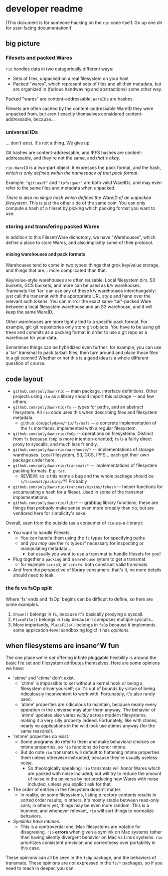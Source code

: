 developer readme
================

(This document is for someone hacking on the `rio` code itself.  Go up one dir for user-facing documentation!)



big picture
-----------

### Filesets and packed Wares

`rio` handles data in two catagorically different ways:

- Sets of files, unpacked on a real filesystem on your host
- Packed "wares", which represent sets of files and all their metadata, but are organized in (furious handwaving and abstractions) some other way.

Packed "wares" are content-addressable: `WareID`s are hashes.

Filesets are often cached by the content-addressable WareID they were unpacked from, but aren't exactly themselves considered content-addressable, because...

### universal IDs

... don't exist.  It's not a thing.  We give up.

Git hashes are content-addressable, and IPFS hashes are content-addressable, and they're not the same, and *that's okay*.

`rio.WareID` is a two-part object: it expresses the pack format, and the hash, *which is only defined within the namespace of that pack format*.

Example: `"git:asdf"` and `"ipfs:qwer"` are both valid WareIDs, and may even refer to the same files and metadata when unpacked.

*There is also no single hash which defines the WareID of an unpacked filesystem*.  This is just the other side of the same coin.
You can only compute a hash of a fileset by picking which packing format you want to use.

### storing and transfering packed Wares

In addition to this Fileset/Ware dichotomy, we have "Warehouses", which define a place to store Wares, and also implicitly some of their protocol.

#### mixing warehouses and pack formats

Warehouses tend to come in two types: things that grok key/value storage, and things that are... more complicated than that.

Key/value-style warehouses are often reusable.
Local filesystem dirs, S3 buckets, GCS buckets, and more can be used as k/v warehouses.
Transmats like 'tar' can use any of these k/v warehouses interchangably: just call the transmat with the appropriate URL style and hand over the relevant auth tokens.
You can mirror the exact same 'tar'-packed Ware between a local filesystem warehouse and an S3 warehouse, and it will keep the same WareID.

Other warehouses are more tightly tied to a specific pack format.
For example, git: git repositories only store git objects.  You have to be using git trees and commits as a packing format in order to use a git repo as a warehouse for your data.

Sometimes things can be hybridized even further: for example, you can use a 'tar' transmat to pack tarball files, then
turn around and place those files in a git commit!
Whether or not this is a good idea is a whole different question of course.



code layout
-----------

- `github.com/polydawn/rio` -- main package.  Interface definitions.  Other projects using `rio` as a library should import this package -- and few others.
- `github.com/polydawn/rio/fs` -- types for paths, and an abstract filesystem.  All `rio` code uses this when describing files and filesystem metadata.
  - `github.com/polydawn/rio/fs/osfs` -- a concrete implementation of the `fs` interfaces, implemented with a regular filesystem.
- `github.com/polydawn/rio/fsOp` -- operations on filesystems.  Distinct from `fs` because `fsOp` is more intention-oriented; `fs` is a fairly direct proxy to syscalls, and much less friendly.
- `github.com/polydawn/rio/warehouse/*` -- implementations of storage warehouses.  Local filesystem, S3, GCS, IPFS... each get their own package under here.
- `github.com/polydawn/rio/transmat/*` -- implementations of filesystem packing formats.  E.g. `tar`.
  - REVIEW: so is this name a bug and the whole package should be `s/transmat/packing/`??  Probably
- `github.com/polydawn/rio/transmat/mixins/fshash` -- helper functions for accumulating a hash for a fileset.  Used in some of the transmat implementations.
- `github.com/polydawn/rio/lib/*` -- grabbag library functions; these are things that *probably* make sense even more broadly than rio, but are vendored here for simplicity's sake.

Overall, seen from the outside (as a consumer of `rio`-as-a-library):

- You want to handle Filesets.
  - You can handle them using the `fs` types for specifying paths
  - and you *may* use the `fs` types if necessary for inspecting or manipulating metadata...
    - but usually you want to use a transmat to handle filesets for you!
- Plug together a `packing` and a `warehouse` sytem to get a transmat.
  - for example `tar`+`s3`, or `tar`+`fs`: both construct valid transmats.
- And from the perspective of library consumers: that's it, no more details should need to leak.

### the fs vs fsOp split

Where 'fs' ends and 'fsOp' begins can be difficult to define, so here are some examples.

1. `Chown()` belongs in `fs`, because it's basically proxying a syscall.
2. `PlaceFile()` belongs in `fsOp` because it composes multiple syscalls...
3. More importantly, `PlaceFile()` belongs in `fsOp` because it implements some application-level sandboxing logic!  It has *opinions*.



when filesystems are insane^W fun
---------------------------------

The one place we're *not* offering infinte pluggable flexibility is around the basic file set and filesystem attributes themselves.
Here are some opinions we have:

- 'atime' and 'ctime' don't exist.
  - 'ctime' is impossible to set without a kernel hook or being a filesystem driver yourself; so it's out of bounds by virtue of being ridiculously inconvenient to work with.  Fortunately, it's also rarely used.
  - 'atime' properties are ridiculous to maintain, because nearly every operation in the universe may alter them anyway.  The behavior of 'atime' updates also varies *wildly* across modern filesystems, making it a very silly property indeed.  Fortunately, like with ctimes, nearly no applications in the wild look use atimes anyway (for the same reasons!).
- 'mtime' properties do exist.
  - Some programs do refer to them and make behavioral choices on mtime properties, so `rio` functions do honor mtime.
  - But do note `rio` transmats will default to flattening mtime properties them unless otherwise instructed, because they're usually useless noise.
    - So theologically speaking: `rio` transmats will honor Wares which are packed with noise included; but will try to reduce the amount of noise in the universe by not producing new Wares with noise included, unless you explicit ask for that.
- The order of entries in the filesystem doesn't matter.
  - In reality, on some filesystems, listing directory contents results in sorted order results; in others, it's mostly stable between read-only calls; in others yet, things may be even more random.  This is a bummer, and whenever relevant, `rio` will sort things to normalize behaviors.
- *Symlinks have mtimes.*
  - This is a controvertial one.  Mac filesystems are notable for disagreeing.  `rio` **errors** when given a symlink on Mac systems rather than having silently divergent behavior on Mac vs Linux systems.  `rio` prioritizes consistent precision and correctness over portability in this case.

These opinions can all be seen in the `fsOp` package, and the behaviors of transmats.
These opinions are *not* expressed in the `fs/*` packages, so if you need to reach in deeper, you can.
